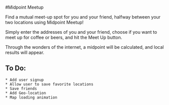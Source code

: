 #Midpoint Meetup

Find a mutual meet-up spot for you and your friend, halfway between your two locations using Midpoint Meetup!

Simply enter the addresses of you and your friend, choose if you want to meet up for coffee or beers, and hit the Meet Up button.

Through the wonders of the internet, a midpoint will be calculated, and local results will appear.

## To Do:
	* Add user signup
	* Allow user to save favorite locations
	* Save friends
	* Add Geo-location
	* Map loading animation